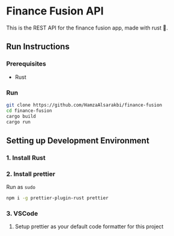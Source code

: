 # Finance Fusion API

This is the REST API for the finance fusion app, made with rust 🚀.

## Run Instructions

### Prerequisites

- Rust

### Run

```bash
git clone https://github.com/HamzaAlsarakbi/finance-fusion
cd finance-fusion
cargo build
cargo run
```

## Setting up Development Environment

### 1. Install Rust

### 2. Install prettier

Run as `sudo`

```bash
npm i -g prettier-plugin-rust prettier
```

### 3. VSCode

1. Setup prettier as your default code formatter for this project
